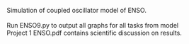 
Simulation of coupled oscillator model of ENSO. <br/> <br/>
 Run ENSO9.py to output all graphs for all tasks from model <br/>
Project 1 ENSO.pdf contains scientific discussion on results. 
